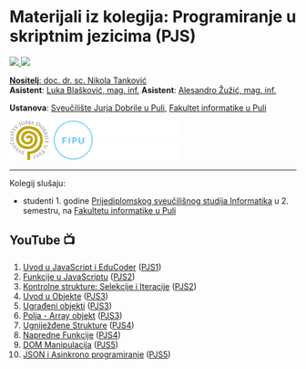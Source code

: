 # Materijali iz kolegija: Programiranje u skriptnim jezicima (PJS)

<p>
  <a href="https://developer.mozilla.org/en-US/docs/Web/JavaScript" target="_blank">  <img src="https://img.shields.io/badge/JavaScript-323330?style=for-the-badge&logo=javascript&logoColor=F7DF1E" />
  <a href="https://developer.mozilla.org/en-US/docs/Web/HTML" target="_blank">  <img src="https://img.shields.io/badge/HTML5-E34F26?style=for-the-badge&logo=html5&logoColor=white" />
    
</p>

**Nositelj**: [doc. dr. sc. Nikola Tanković](https://fipu.unipu.hr/fipu/nikola.tankovic)  
**Asistent**: [Luka Blašković, mag. inf.](https://fipu.unipu.hr/fipu/luka.blaskovic)
**Asistent**: [Alesandro Žužić, mag. inf.](https://fipu.unipu.hr/fipu/alesandro.zuzic)

**Ustanova**: [Sveučilište Jurja Dobrile u Puli](https://www.unipu.hr/), [Fakultet informatike u Puli](https://fipu.unipu.hr/)

<picture>
  <source media="(prefers-color-scheme: dark)" srcset="https://raw.githubusercontent.com/lukablaskovic/FIPU-WA/refs/heads/main/FIPU_UNIPU_white.png">
  <source media="(prefers-color-scheme: light)" srcset="https://raw.githubusercontent.com/lukablaskovic/FIPU-WA/refs/heads/main/FIPU_UNIPU.png">
  <img alt="Fakultet informatike u Puli (materijali iz kolegija Raspodijeljeni sustavi - Luka Blašković)" 
       src="https://raw.githubusercontent.com/lukablaskovic/FIPU-WA/refs/heads/main/FIPU_UNIPU_white.png" width="300">
</picture>

---

Kolegij slušaju:
- studenti 1. godine [Prijediplomskog sveučilišnog studija Informatika](https://fipu.unipu.hr/fipu/studijski_programi/preddiplomski_sveucilisni_studij_informatika) u 2. semestru, na [Fakultetu informatike u Puli](https://fipu.unipu.hr/fipu)

## YouTube 📺

1. [Uvod u JavaScript i EduCoder](https://youtu.be/OcavyHkM9BI) ([PJS1](https://github.com/lukablaskovic/FIPU-PJS/tree/main/1.%20Javascript%20osnove))
2. [Funkcije u JavaScriptu](https://youtu.be/deo6iU61qiQ) ([PJS2](https://github.com/lukablaskovic/FIPU-PJS/tree/main/2.%20Funkcije%2C%20doseg%20varijabli%20i%20kontrolne%20strukture))
3. [Kontrolne strukture: Selekcije i Iteracije](https://youtu.be/Ovg4qDGPSpI) ([PJS2](https://github.com/lukablaskovic/FIPU-PJS/tree/main/2.%20Funkcije%2C%20doseg%20varijabli%20i%20kontrolne%20strukture))
4. [Uvod u Objekte](https://youtu.be/QUHbjNMLuAw) ([PJS3](https://github.com/lukablaskovic/FIPU-PJS/tree/main/3.%20Strukture%20podataka%20-%20objekti%20i%20polja))
5. [Ugrađeni objekti](https://youtu.be/wtFEGoAgXJ8) ([PJS3](https://github.com/lukablaskovic/FIPU-PJS/tree/main/3.%20Strukture%20podataka%20-%20objekti%20i%20polja))
6. [Polja - Array objekt](https://youtu.be/mHpf_5I2xAM) ([PJS3](https://github.com/lukablaskovic/FIPU-PJS/tree/main/3.%20Strukture%20podataka%20-%20objekti%20i%20polja))
7. [Ugniježđene Strukture](https://youtu.be/d4GvcASsfBU) ([PJS4](https://github.com/lukablaskovic/FIPU-PJS/tree/main/4.%20Ugnije%C5%BE%C4%91ene%20strukture%20i%20napredne%20funkcije))
8. [Napredne Funkcije](https://youtu.be/owJpiul4G6w) ([PJS4](https://github.com/lukablaskovic/FIPU-PJS/tree/main/4.%20Ugnije%C5%BE%C4%91ene%20strukture%20i%20napredne%20funkcije))
9. [DOM Manipulacija](https://youtu.be/YN7Ic2R5En4) ([PJS5](https://github.com/lukablaskovic/FIPU-PJS/tree/main/5.%20DOM%2C%20JSON%20i%20Asinkrono%20programiranje))
10. [JSON i Asinkrono programiranje](https://youtu.be/PFCZQutx7Ms) ([PJS5](https://github.com/lukablaskovic/FIPU-PJS/tree/main/5.%20DOM%2C%20JSON%20i%20Asinkrono%20programiranje))
